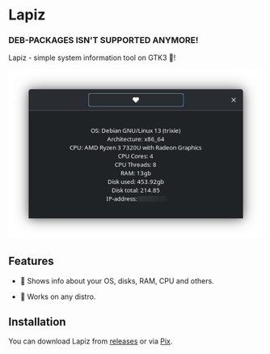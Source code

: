 # Lapiz

### DEB-PACKAGES ISN'T SUPPORTED ANYMORE!

Lapiz - simple system information tool on GTK3 👣!

![Lapiz on KDE Plasma 6.3](./screenshots/Screenshot_20250522_153933-2.png)

## Features

- 📖 Shows info about your OS, disks, RAM, CPU and others.

- 🐧 Works on any distro.

## Installation

You can download Lapiz from [releases](https://github.com/progwi0/lapiz/releases) or via [Pix](https://github.com/progwi0/pix).

